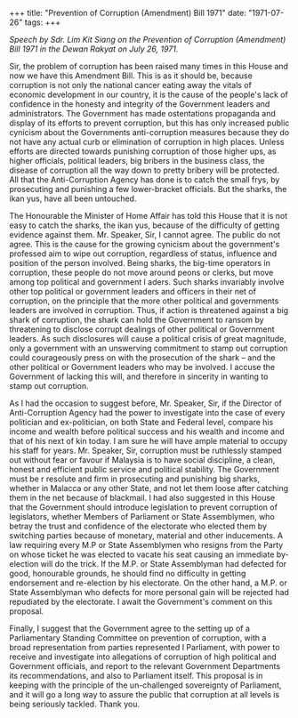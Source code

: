 +++ 
title: "Prevention of Corruption (Amendment) Bill 1971"
date: "1971-07-26"
tags:
+++

_Speech by Sdr. Lim Kit Siang on the Prevention of Corruption (Amendment) Bill 1971 in the Dewan Rakyat on July 26, 1971._

Sir, the problem of corruption has been raised many times in this House and now we have this Amendment Bill. This is as it should be, because corruption is not only the national cancer eating away the vitals of economic development in our country, it is the cause of the people's lack of confidence in the honesty and integrity of the Government leaders and administrators. The Government has made ostentations propaganda and display of its efforts to prevent corruption, but this has only increased public cynicism about the Governments anti-corruption measures because they do not have any actual curb or elimination of corruption in high places. Unless efforts are directed towards punishing corruption of those higher ups, as higher officials, political leaders, big bribers in the business class, the disease of corruption all the way down to pretty bribery will be protected. All that the Anti-Corruption Agency has done is to catch the small frys, by prosecuting and punishing a few lower-bracket officials. But the sharks, the ikan yus, have all been untouched.</u>

The Honourable the Minister of Home Affair has told this House that it is not easy to catch the sharks, the ikan yus, because of the difficulty of getting evidence against them. Mr. Speaker, Sir, I cannot agree. The public do not agree. This is the cause for the growing cynicism about the government's professed aim to wipe out corruption, regardless of status, influence and position of the person involved. Being sharks, the big-time operators in corruption, these people do not move around peons or clerks, but move among top political and government l aders. Such sharks invariably involve other top political or government leaders and officers in their net of corruption, on the principle that the more other political and governments leaders are involved in corruption. Thus, if action is threatened against a big shark of corruption, the shark can hold the Government to ransom by threatening to disclose corrupt dealings of other political or Government leaders. As such disclosures will cause a political crisis of great magnitude, only a government with an unswerving commitment to stamp out corruption could courageously press on with the prosecution of the shark – and the other political or Government leaders who may be involved. I accuse the Government of lacking this will, and therefore in sincerity in wanting to stamp out corruption.

As I had the occasion to suggest before, Mr. Speaker, Sir, if the Director of Anti-Corruption Agency had the power to investigate into the case of every politician and ex-politician, on both State and Federal level,  compare his income and wealth before political success and his wealth and income and that of his next of kin today. I am sure he will have ample material to occupy his staff for years. Mr. Speaker, Sir, corruption must be ruthlessly stamped out without fear or favour if Malaysia is to have social discipline, a clean, honest and efficient public service and political stability. The Government must be r resolute and firm in prosecuting and punishing big sharks, whether in Malacca or any other State, and not let them loose after catching them in the net because of blackmail. I had also suggested in this House that the Government should introduce legislation to prevent corruption of legislators, whether Members of Parliament or State Assemblymen, who betray the trust and confidence of the electorate who elected them by switching parties because of monetary, material and other inducements. A law requiring every M.P or State Assemblymen who resigns from the Party on whose ticket he was elected to vacate his seat causing an immediate by-election will do the trick. If the M.P. or State Assemblyman had defected for good, honourable grounds, he should find no difficulty in getting endorsement and re-election by his electorate. On the other hand, a M.P. or State Assemblyman who defects for more personal gain will be rejected had repudiated by the electorate. I await the Government's comment on this proposal.

Finally, I suggest that the Government agree to the setting up of a Parliamentary Standing Committee on prevention of corruption, with a broad representation from parties represented I Parliament, with power to receive and investigate into allegations of corruption of high political and Government officials, and report to the relevant Government Departments its recommendations, and also to Parliament itself. This proposal is in keeping with the principle of the un-challenged sovereignty of Parliament, and it will go a long way to assure the public that corruption at all levels is being seriously tackled. Thank you.
 


 

